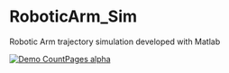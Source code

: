 # RoboticArm_Sim
Robotic Arm trajectory simulation developed with Matlab

[![Demo CountPages alpha](https://j.gifs.com/86GBV2.gif)](https://youtu.be/j_OYeAVVTjs)

